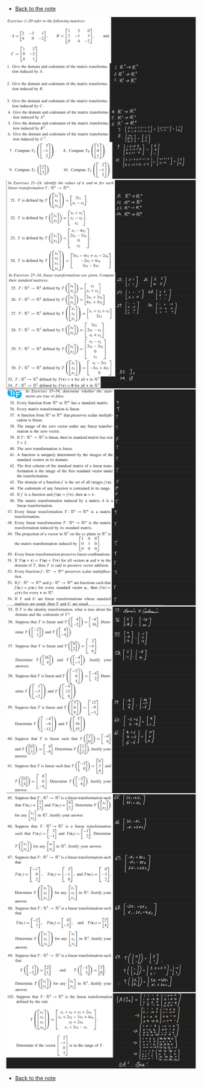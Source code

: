 * [Back to the note](./note.md)

![](images/ex001.png)   
![](images/ex002.png)   
![](images/ex003.png)   
![](images/ex004.png)   
![](images/ex005.png)   
![](images/ex006.png)   


* [Back to the note](./note.md)